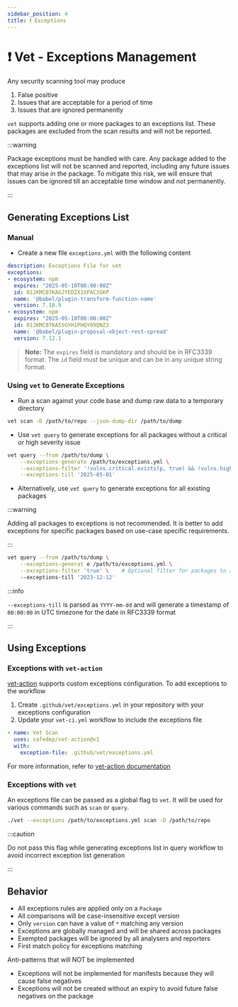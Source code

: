 ```yaml
---
sidebar_position: 4
title: ❗ Exceptions
---
```


# ❗ Vet - Exceptions Management

Any security scanning tool may produce

1. False positive
2. Issues that are acceptable for a period of time
3. Issues that are ignored permanently

`vet` supports adding one or more packages to an exceptions list. These
packages are excluded from the scan results and will not be reported.

:::warning

Package exceptions must be handled with care. Any package added to the
exceptions list will not be scanned and reported, including any future issues
that may arise in the package. To mitigate this risk, we will ensure that
issues can be ignored till an acceptable time window and not permanently.

:::

## Generating Exceptions List

### Manual

- Create a new file `exceptions.yml` with the following content

```yaml
description: Exceptions File for vet
exceptions:
- ecosystem: npm
  expires: "2025-05-10T00:00:00Z"
  id: 01JKMC07KAGJYEDZX1XPAC3SKP
  name: '@babel/plugin-transform-function-name'
  version: 7.18.9
- ecosystem: npm
  expires: "2025-05-10T00:00:00Z"
  id: 01JKMC07KASSGYH1PHQY09QNZ3
  name: '@babel/plugin-proposal-object-rest-spread'
  version: 7.12.1
```

> **Note:** The `expires` field is mandatory and should be in RFC3339 format.
> The `id` field must be unique and can be in any unique string format.

### Using `vet` to Generate Exceptions

- Run a scan against your code base and dump raw data to a temporary directory

```bash
vet scan -D /path/to/repo --json-dump-dir /path/to/dump
```

- Use `vet query` to generate exceptions for all packages without a critical or high severity issue

```bash
vet query --from /path/to/dump \
    --exceptions-generate /path/to/exceptions.yml \
    --exceptions-filter '!vulns.critical.exists(p, true) && !vulns.high.exists(p, true)' \
    --exceptions-till '2025-05-01'
```

- Alternatively, use `vet query` to generate exceptions for all existing packages

:::warning

Adding all packages to exceptions is not recommended. It is better to add exceptions for specific packages based on use-case specific requirements.

:::

```bash
vet query --from /path/to/dump \
    --exceptions-generat e /path/to/exceptions.yml \
    --exceptions-filter 'true' \    # Optional filter for packages to add
    --exceptions-till '2023-12-12'
```

:::info

`--exceptions-till` is parsed as `YYYY-mm-dd` and will generate a timestamp of `00:00:00` in UTC timezone for the date in RFC3339 format

:::

## Using Exceptions

### Exceptions with `vet-action`

[vet-action](https://github.com/safedep/vet-action) supports custom exceptions
configuration. To add exceptions to the workflow

1. Create `.github/vet/exceptions.yml` in your repository with your exceptions configuration
2. Update your `vet-ci.yml` workflow to include the exceptions file

```yaml
- name: Vet Scan
  uses: safedep/vet-action@v1
  with:
    exception-file: .github/vet/exceptions.yml
```

For more information, refer to [vet-action documentation](https://github.com/safedep/vet-action?tab=readme-ov-file#configuration)

### Exceptions with `vet`

An exceptions file can be passed as a global flag to `vet`. It will be used for various commands such as `scan` or `query`.

```bash
./vet --exceptions /path/to/exceptions.yml scan -D /path/to/repo
```

:::caution

Do not pass this flag while generating exceptions list in query workflow to avoid incorrect exception list generation

:::

## Behavior

- All exceptions rules are applied only on a `Package`
- All comparisons will be case-insensitive except version
- Only `version` can have a value of `*` matching any version
- Exceptions are globally managed and will be shared across packages
- Exempted packages will be ignored by all analysers and reporters
- First match policy for exceptions matching

Anti-patterns that will NOT be implemented

- Exceptions will not be implemented for manifests because they will cause false negatives
- Exceptions will not be created without an expiry to avoid future false negatives on the package
